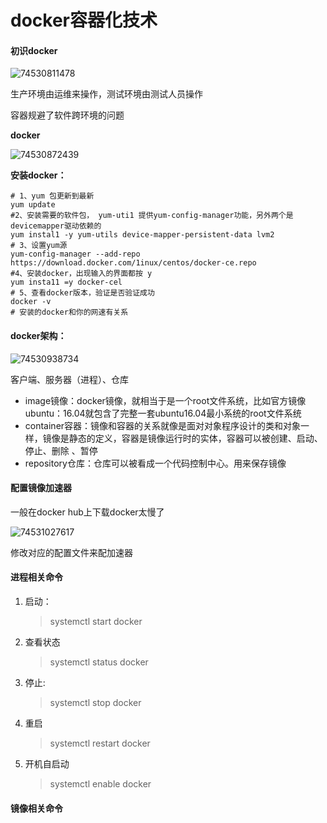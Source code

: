 # docker容器化技术

####  初识docker

![74530811478](C:\Users\zxh\Desktop\前端\容器\容器.assets\1745308114784.png)

生产环境由运维来操作，测试环境由测试人员操作

容器规避了软件跨环境的问题

**docker**

![74530872439](C:\Users\zxh\Desktop\前端\容器\容器.assets\1745308724392.png)





**安装docker：**

```shell
# 1、yum 包更新到最新
yum update
#2、安装需要的软件包， yum-uti1 提供yum-config-manager功能，另外两个是devicemapper驱动依赖的
yum instal1 -y yum-utils device-mapper-persistent-data lvm2
# 3、设置yum源
yum-config-manager --add-repo https://download.docker.com/1inux/centos/docker-ce.repo
#4、安装docker，出现输入的界面都按 y
yum insta11 =y docker-cel
# 5、查看docker版本，验证是否验证成功
docker -v
# 安装的docker和你的网速有关系
```





####  docker架构：

![74530938734](C:\Users\zxh\Desktop\前端\容器\容器.assets\1745309387348.png)

客户端、服务器（进程）、仓库

- image镜像：docker镜像，就相当于是一个root文件系统，比如官方镜像ubuntu：16.04就包含了完整一套ubuntu16.04最小系统的root文件系统
- container容器：镜像和容器的关系就像是面对对象程序设计的类和对象一样，镜像是静态的定义，容器是镜像运行时的实体，容器可以被创建、启动、停止、删除 、暂停
- repository仓库：仓库可以被看成一个代码控制中心。用来保存镜像



####  配置镜像加速器

 一般在docker hub上下载docker太慢了

![74531027617](C:\Users\zxh\Desktop\前端\容器\容器.assets\1745310276177.png)

修改对应的配置文件来配加速器





####  进程相关命令

1. 启动：

   > systemctl start docker

2. 查看状态

   > systemctl status docker

3. 停止:

   > systemctl stop docker

4. 重启

   > systemctl restart docker

5. 开机自启动

   > systemctl enable docker



####  镜像相关命令













